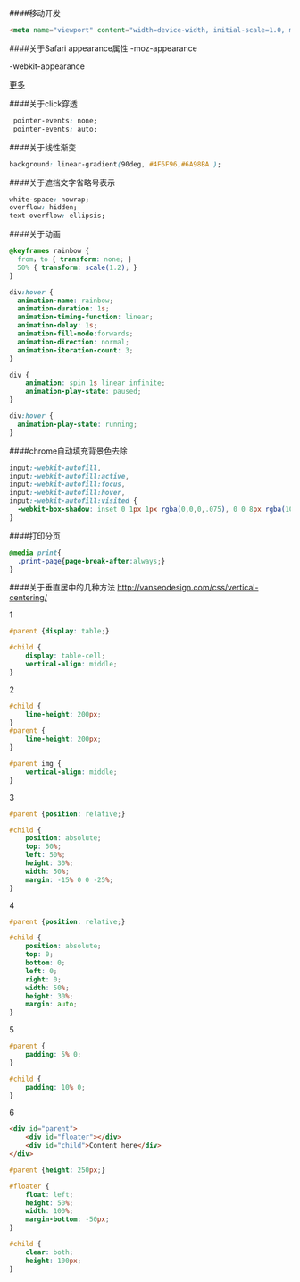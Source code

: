 ####移动开发
```html
<meta name="viewport" content="width=device-width, initial-scale=1.0, maximum-scale=1.0, user-scalable=no" />
```

####关于Safari appearance属性
-moz-appearance 

-webkit-appearance

[更多](https://developer.mozilla.org/en-US/docs/Web/CSS/-moz-appearance)

####关于click穿透
```css
 pointer-events: none;
 pointer-events: auto;
```

####关于线性渐变
```css
background: linear-gradient(90deg, #4F6F96,#6A98BA );
```

####关于遮挡文字省略号表示
```css
white-space: nowrap;
overflow: hidden;
text-overflow: ellipsis;
```
####关于动画
```css
@keyframes rainbow {
  from，to { transform: none; }
  50% { transform: scale(1.2); }
}

div:hover {
  animation-name: rainbow;
  animation-duration: 1s;
  animation-timing-function: linear;
  animation-delay: 1s;
  animation-fill-mode:forwards;
  animation-direction: normal;
  animation-iteration-count: 3;
}

div {
    animation: spin 1s linear infinite;
    animation-play-state: paused;
}

div:hover {
  animation-play-state: running;
}
```

####chrome自动填充背景色去除
```css
input:-webkit-autofill,
input:-webkit-autofill:active,
input:-webkit-autofill:focus,
input:-webkit-autofill:hover,
input:-webkit-autofill:visited {
  -webkit-box-shadow: inset 0 1px 1px rgba(0,0,0,.075), 0 0 8px rgba(102,175,233,.6), inset 0 0 0 50px white;
}
```

####打印分页
```css
@media print{
  .print-page{page-break-after:always;}
}
```


####关于垂直居中的几种方法
http://vanseodesign.com/css/vertical-centering/

1 
```css
#parent {display: table;}

#child {
    display: table-cell;
    vertical-align: middle;
}
```

2
```css
#child {
    line-height: 200px;
}
#parent {
    line-height: 200px;
}

#parent img {
    vertical-align: middle;
}
```

3
```css
#parent {position: relative;}

#child {
    position: absolute;
    top: 50%;
    left: 50%;
    height: 30%;
    width: 50%;
    margin: -15% 0 0 -25%;
}
```
4
```css
#parent {position: relative;}

#child {
    position: absolute;
    top: 0;
    bottom: 0;
    left: 0;
    right: 0;
    width: 50%;
    height: 30%;
    margin: auto;
}
```
5
```css
#parent {
    padding: 5% 0;
}

#child {
    padding: 10% 0;
}
```

6
```html
<div id="parent">
    <div id="floater"></div>
    <div id="child">Content here</div>
</div>
```
```css
#parent {height: 250px;}

#floater {
    float: left;
    height: 50%;
    width: 100%;
    margin-bottom: -50px;
}

#child {
    clear: both;
    height: 100px;
}
```